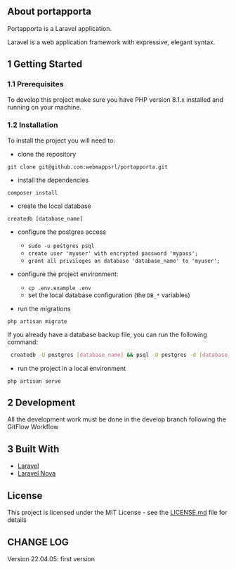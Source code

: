 ## About portapporta

Portapporta is a Laravel application. 

Laravel is a web application framework with expressive, elegant syntax. 

## 1 Getting Started

### 1.1 Prerequisites

To develop this project make sure you have PHP version 8.1.x installed and running on your machine.

### 1.2 Installation

To install the project you will need to:

- clone the repository

`git clone git@github.com:webmappsrl/portapporta.git`

- install the dependencies

`composer install`

- create the local database

`createdb [database_name]`

- configure the postgres access
    - `sudo -u postgres psql`
    - `create user 'myuser' with encrypted password 'mypass';`
    - `grant all privileges on database 'database_name' to 'myuser';`

- configure the project environment:
    - `cp .env.example .env`
    - set the local database configuration (the `DB_*` variables)
- run the migrations

`php artisan migrate`

If you already have a database backup file, you can run the following command:
```sh
 createdb -U postgres [database_name] && psql -U postgres -d [database_name] -f path/to/your/file.sql
```

- run the project in a local environment

`php artisan serve`

## 2 Development

All the development work must be done in the develop branch following the GitFlow Workflow

## 3 Built With
- [Laravel](https://laravel.com)
- [Laravel Nova](https://nova.laravel.com)

##  License

This project is licensed under the MIT License - see the [LICENSE.md](LICENSE.md) file for details


## CHANGE LOG

Version 22.04.05: first version
